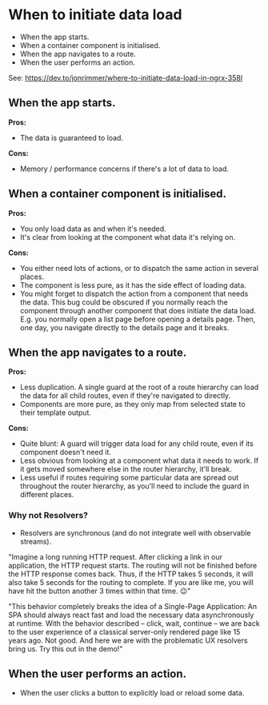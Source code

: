 # When to initiate data load

* When the app starts.
* When a container component is initialised.
* When the app navigates to a route.
* When the user performs an action.

See: https://dev.to/jonrimmer/where-to-initiate-data-load-in-ngrx-358l

## When the app starts.
__Pros:__

* The data is guaranteed to load.

__Cons:__

* Memory / performance concerns if there's a lot of data to load.

## When a container component is initialised.
__Pros:__  

* You only load data as and when it's needed.
* It's clear from looking at the component what data it's relying on.

__Cons:__

* You either need lots of actions, or to dispatch the same action in several places.
* The component is less pure, as it has the side effect of loading data.
* You might forget to dispatch the action from a component that needs the data. This bug could be obscured if you normally reach the component through another component that does initiate the data load. E.g. you normally open a list page before opening a details page. Then, one day, you navigate directly to the details page and it breaks.

## When the app navigates to a route.
__Pros:__

* Less duplication. A single guard at the root of a route hierarchy can load the data for all child routes, even if they're navigated to directly.
* Components are more pure, as they only map from selected state to their template output.

__Cons:__

* Quite blunt: A guard will trigger data load for any child route, even if its component doesn't need it.
* Less obvious from looking at a component what data it needs to work. If it gets moved somewhere else in the router hierarchy, it'll break.
* Less useful if routes requiring some particular data are spread out throughout the router hierarchy, as you'll need to include the guard in different places.

### Why not Resolvers?
* Resolvers are synchronous (and do not integrate well with observable streams).

"Imagine a long running HTTP request. After clicking a link in our application, the HTTP request starts. The routing will not be finished before the HTTP response comes back. Thus, if the HTTP takes 5 seconds, it will also take 5 seconds for the routing to complete. If you are like me, you will have hit the button another 3 times within that time. 😉"

"This behavior completely breaks the idea of a Single-Page Application: An SPA should always react fast and load the necessary data asynchronously at runtime. With the behavior described – click, wait, continue – we are back to the user experience of a classical server-only rendered page like 15 years ago. Not good. And here we are with the problematic UX resolvers bring us. Try this out in the demo!"

## When the user performs an action.
* When the user clicks a button to explicitly load or reload some data.